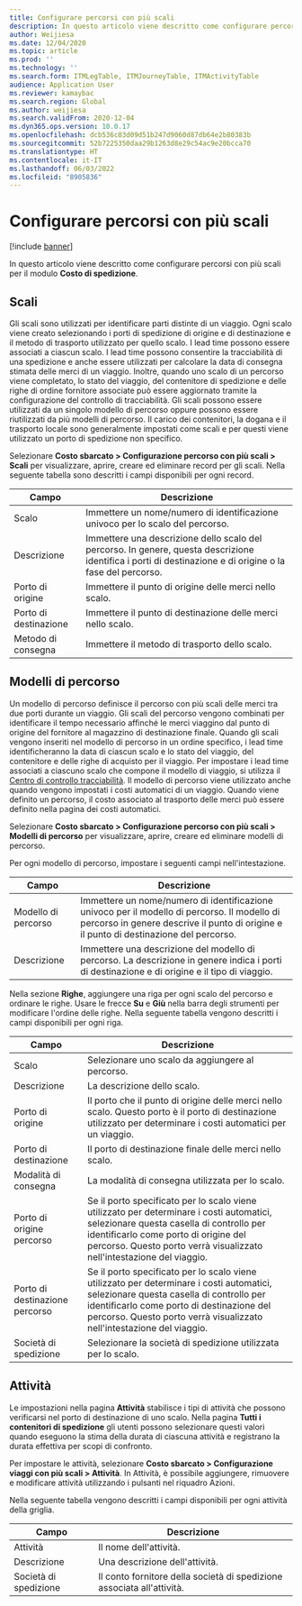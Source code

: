 ```yaml
---
title: Configurare percorsi con più scali
description: In questo articolo viene descritto come configurare percorsi con più scali per il modulo Costo sbarcato.
author: Weijiesa
ms.date: 12/04/2020
ms.topic: article
ms.prod: ''
ms.technology: ''
ms.search.form: ITMLegTable, ITMJourneyTable, ITMActivityTable
audience: Application User
ms.reviewer: kamaybac
ms.search.region: Global
ms.author: weijiesa
ms.search.validFrom: 2020-12-04
ms.dyn365.ops.version: 10.0.17
ms.openlocfilehash: dcb536c03d09d51b247d9060d87db64e2b80383b
ms.sourcegitcommit: 52b7225350daa29b1263d8e29c54ac9e20bcca70
ms.translationtype: HT
ms.contentlocale: it-IT
ms.lasthandoff: 06/03/2022
ms.locfileid: "8905836"
---
```

# <a name="multi-leg-journey-setup"></a>Configurare percorsi con più scali

[!include [banner](../../includes/banner.md)]

In questo articolo viene descritto come configurare percorsi con più scali per il modulo **Costo di spedizione**.

## <a name="legs"></a>Scali

Gli scali sono utilizzati per identificare parti distinte di un viaggio. Ogni scalo viene creato selezionando i porti di spedizione di origine e di destinazione e il metodo di trasporto utilizzato per quello scalo. I lead time possono essere associati a ciascun scalo. I lead time possono consentire la tracciabilità di una spedizione e anche essere utilizzati per calcolare la data di consegna stimata delle merci di un viaggio. Inoltre, quando uno scalo di un percorso viene completato, lo stato del viaggio, del contenitore di spedizione e delle righe di ordine fornitore associate può essere aggiornato tramite la configurazione del controllo di tracciabilità. Gli scali possono essere utilizzati da un singolo modello di percorso oppure possono essere riutilizzati da più modelli di percorso. Il carico dei contenitori, la dogana e il trasporto locale sono generalmente impostati come scali e per questi viene utilizzato un porto di spedizione non specifico.

Selezionare **Costo sbarcato \> Configurazione percorso con più scali \> Scali** per visualizzare, aprire, creare ed eliminare record per gli scali. Nella seguente tabella sono descritti i campi disponibili per ogni record.

| Campo | Descrizione |
|---|---|
| Scalo | Immettere un nome/numero di identificazione univoco per lo scalo del percorso. |
| Descrizione | Immettere una descrizione dello scalo del percorso. In genere, questa descrizione identifica i porti di destinazione e di origine o la fase del percorso. |
| Porto di origine | Immettere il punto di origine delle merci nello scalo. |
| Porto di destinazione | Immettere il punto di destinazione delle merci nello scalo. |
| Metodo di consegna | Immettere il metodo di trasporto dello scalo. |

## <a name="journey-templates"></a>Modelli di percorso

Un modello di percorso definisce il percorso con più scali delle merci tra due porti durante un viaggio. Gli scali del percorso vengono combinati per identificare il tempo necessario affinché le merci viaggino dal punto di origine del fornitore al magazzino di destinazione finale. Quando gli scali vengono inseriti nel modello di percorso in un ordine specifico, i lead time identificheranno la data di ciascun scalo e lo stato del viaggio, del contenitore e delle righe di acquisto per il viaggio. Per impostare i lead time associati a ciascuno scalo che compone il modello di viaggio, si utilizza il [Centro di controllo tracciabilità](delivery-information-setup.md). Il modello di percorso viene utilizzato anche quando vengono impostati i costi automatici di un viaggio. Quando viene definito un percorso, il costo associato al trasporto delle merci può essere definito nella pagina dei costi automatici.

Selezionare **Costo sbarcato \> Configurazione percorso con più scali \> Modelli di percorso** per visualizzare, aprire, creare ed eliminare modelli di percorso.

Per ogni modello di percorso, impostare i seguenti campi nell'intestazione.

| Campo | Descrizione |
|---|---|
| Modello di percorso | Immettere un nome/numero di identificazione univoco per il modello di percorso. Il modello di percorso in genere descrive il punto di origine e il punto di destinazione del percorso. |
| Descrizione | Immettere una descrizione del modello di percorso. La descrizione in genere indica i porti di destinazione e di origine e il tipo di viaggio. |

Nella sezione **Righe**, aggiungere una riga per ogni scalo del percorso e ordinare le righe. Usare le frecce **Su** e **Giù** nella barra degli strumenti per modificare l'ordine delle righe. Nella seguente tabella vengono descritti i campi disponibili per ogni riga.

| Campo | Descrizione |
|---|---|
| Scalo | Selezionare uno scalo da aggiungere al percorso. |
| Descrizione | La descrizione dello scalo. |
| Porto di origine | Il porto che il punto di origine delle merci nello scalo. Questo porto è il porto di destinazione utilizzato per determinare i costi automatici per un viaggio. |
| Porto di destinazione | Il porto di destinazione finale delle merci nello scalo. |
| Modalità di consegna | La modalità di consegna utilizzata per lo scalo. |
| Porto di origine percorso | Se il porto specificato per lo scalo viene utilizzato per determinare i costi automatici, selezionare questa casella di controllo per identificarlo come porto di origine del percorso. Questo porto verrà visualizzato nell'intestazione del viaggio. |
| Porto di destinazione percorso | Se il porto specificato per lo scalo viene utilizzato per determinare i costi automatici, selezionare questa casella di controllo per identificarlo come porto di destinazione del percorso. Questo porto verrà visualizzato nell'intestazione del viaggio. |
| Società di spedizione | Selezionare la società di spedizione utilizzata per lo scalo. |

## <a name="activities"></a>Attività

Le impostazioni nella pagina **Attività** stabilisce i tipi di attività che possono verificarsi nel porto di destinazione di uno scalo. Nella pagina **Tutti i contenitori di spedizione** gli utenti possono selezionare questi valori quando eseguono la stima della durata di ciascuna attività e registrano la durata effettiva per scopi di confronto.

Per impostare le attività, selezionare **Costo sbarcato \> Configurazione viaggi con più scali \> Attività**. In Attività, è possibile aggiungere, rimuovere e modificare attività utilizzando i pulsanti nel riquadro Azioni.

Nella seguente tabella vengono descritti i campi disponibili per ogni attività della griglia.

| Campo | Descrizione |
|---|---|
| Attività | Il nome dell'attività. |
| Descrizione | Una descrizione dell'attività. |
| Società di spedizione | Il conto fornitore della società di spedizione associata all'attività. |
